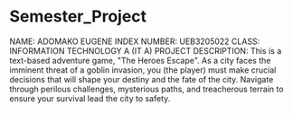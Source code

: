 # Semester_Project
NAME: ADOMAKO EUGENE 
INDEX NUMBER: UEB3205022 
CLASS: INFORMATION TECHNOLOGY A (IT A)
PROJECT DESCRIPTION: This is a text-based adventure game, "The Heroes Escape". As a city faces the imminent threat of a goblin invasion, you (the player) must make crucial decisions that will shape your destiny and the fate of the city. Navigate through perilous challenges, mysterious paths, and treacherous terrain to ensure your survival lead the city to safety.
